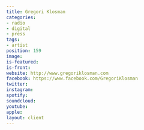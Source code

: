 ```yaml
---
title: Gregori Klosman
categories:
- radio
- digital
- press
tags:
- artist
position: 159
image: 
is-featured: 
is-front: 
website: http://www.gregoriklosman.com
facebook: https://www.facebook.com/GregoriKlosman
twitter: 
instagram: 
spotify: 
soundcloud: 
youtube: 
apple: 
layout: client
---
```



